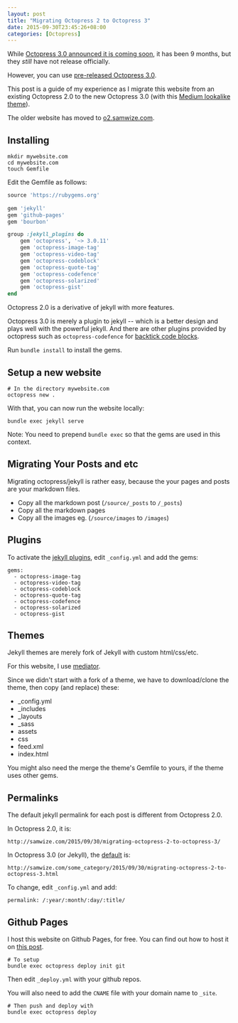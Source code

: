 ```yaml
---
layout: post
title: "Migrating Octopress 2 to Octopress 3"
date: 2015-09-30T23:45:26+08:00
categories: [Octopress]
---
```

While [Octopress 3.0 announced it is coming soon](http://octopress.org/2015/01/15/octopress-3.0-is-coming/), it has been 9 months, but they _still_ have not release officially.

However, you can use [pre-released Octopress 3.0](https://github.com/octopress/octopress).

This post is a guide of my experience as I migrate this website from an existing Octopress 2.0 to the new Octopress 3.0 (with this [Medium lookalike theme](https://github.com/dirkfabisch/mediator)).

The older website has moved to [o2.samwize.com](http://o2.samwize.com).



## Installing

    mkdir mywebsite.com
    cd mywebsite.com
    touch Gemfile

Edit the Gemfile as follows:

```ruby
source 'https://rubygems.org'
 
gem 'jekyll'
gem 'github-pages'
gem 'bourbon'

group :jekyll_plugins do
    gem 'octopress', '~> 3.0.11'
    gem 'octopress-image-tag'
    gem 'octopress-video-tag'
    gem 'octopress-codeblock'
    gem 'octopress-quote-tag'
    gem 'octopress-codefence'
    gem 'octopress-solarized'
    gem 'octopress-gist'
end
```

Octopress 2.0 is a derivative of jekyll with more features. 

Octopress 3.0 is merely a plugin to jekyll -- which is a better design and plays well with the powerful jekyll. And there are other plugins provided by octopress such as `octopress-codefence` for [backtick code blocks](http://octopress.org/docs/plugins/backtick-codeblock/).

Run `bundle install` to install the gems.


    
## Setup a new website

    # In the directory mywebsite.com
    octopress new .

With that, you can now run the website locally: 
    
    bundle exec jekyll serve

Note: You need to prepend `bundle exec` so that the gems are used in this context.



## Migrating Your Posts and etc

Migrating octopress/jekyll is rather easy, because the your pages and posts are your markdown files.

- Copy all the markdown post (`/source/_posts` to `/_posts`)
- Copy all the markdown pages
- Copy all the images eg. (`/source/images` to `/images`)



## Plugins

To activate the [jekyll plugins](http://jekyllrb.com/docs/plugins/), edit `_config.yml` and add the gems:

    gems: 
      - octopress-image-tag
      - octopress-video-tag
      - octopress-codeblock
      - octopress-quote-tag
      - octopress-codefence
      - octopress-solarized
      - octopress-gist



## Themes

Jekyll themes are merely fork of Jekyll with custom html/css/etc.

For this website, I use [mediator](https://github.com/dirkfabisch/mediator).

Since we didn't start with a fork of a theme, we have to download/clone the theme, then copy (and replace) these:

- _config.yml
- _includes
- _layouts
- _sass
- assets
- css
- feed.xml
- index.html

You might also need the merge the theme's Gemfile to yours, if the theme uses other gems.



## Permalinks

The default jekyll permalink for each post is different from Octopress 2.0.

In Octopress 2.0, it is:

    http://samwize.com/2015/09/30/migrating-octopress-2-to-octopress-3/

In Octopress 3.0 (or Jekyll), the [default](http://jekyllrb.com/docs/permalinks/) is:

    http://samwize.com/some_category/2015/09/30/migrating-octopress-2-to-octopress-3.html

To change, edit `_config.yml` and add:

    permalink: /:year/:month/:day/:title/



## Github Pages

I host this website on Github Pages, for free. You can find out how to host it on [this post](http://samwize.com/2015/09/02/how-to-host-a-website-on-github-pages/).

    # To setup
    bundle exec octopress deploy init git

Then edit `_deploy.yml` with your github repos.

You will also need to add the `CNAME` file with your domain name to `_site`.

    # Then push and deploy with
    bundle exec octopress deploy



